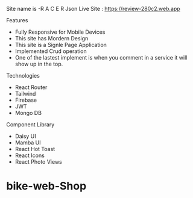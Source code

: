 Site name is -R A C E R Json
Live Site : https://review-280c2.web.app


Features

* Fully Responsive for Mobile Devices
* This site has Mordern Design
* This site is a Signle Page Application
* Implemented Crud operation
* One of the lastest implement is
  when you comment in a service it will show up in the top.



Technologies

* React Router
* Tailwind
* Firebase 
* JWT 
* Mongo DB

Component Library

* Daisy UI
* Mamba UI 
* React Hot Toast
* React Icons
* React Photo Views
# bike-web-Shop
